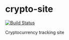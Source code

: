 # crypto-site
[![Build Status](https://travis-ci.org/andyjk15/crypto-site.svg?branch=master)](https://travis-ci.org/andyjk15/crypto-site)

Cryptocurrency tracking site
